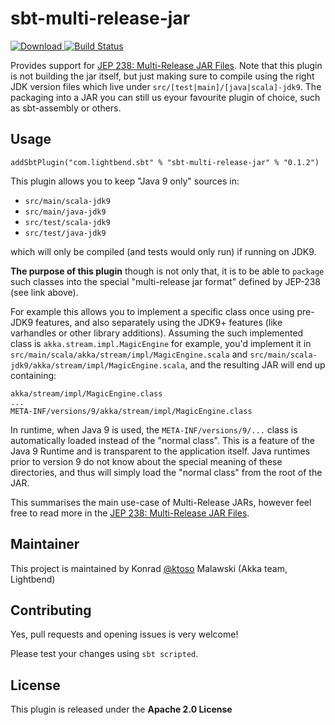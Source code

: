 sbt-multi-release-jar
=====================

 [ ![Download](https://api.bintray.com/packages/ktosopl/sbt-plugins/sbt-multi-release-jar/images/download.svg) ](https://bintray.com/ktosopl/sbt-plugins/sbt-multi-release-jar/_latestVersion)
 [![Build Status](https://travis-ci.org/sbt/sbt-multi-release-jar.svg?branch=master)](https://travis-ci.org/sbt/sbt-multi-release-jar)


Provides support for [JEP 238: Multi-Release JAR Files](http://openjdk.java.net/jeps/238).
Note that this plugin is not building the jar itself, but just making sure to compile using the right JDK version files which live under `src/[test|main]/[java|scala]-jdk9`. The packaging into a JAR you can still us eyour favourite plugin of choice, such as sbt-assembly or others.

Usage
-----

```
addSbtPlugin("com.lightbend.sbt" % "sbt-multi-release-jar" % "0.1.2")
```

This plugin allows you to keep "Java 9 only" sources in:

- `src/main/scala-jdk9` 
- `src/main/java-jdk9` 
- `src/test/scala-jdk9` 
- `src/test/java-jdk9` 

which will only be compiled (and tests would only run) if running on JDK9.

**The purpose of this plugin** though is not only that, it is to be able to `package`
such classes into the special "multi-release jar format" defined by JEP-238 (see link above).

For example this allows you to implement a specific class once using pre-JDK9 features,
and also separately using the JDK9+ features (like varhandles or other library additions).
Assuming the such implemented class is `akka.stream.impl.MagicEngine` for example, you'd 
implement it in `src/main/scala/akka/stream/impl/MagicEngine.scala` 
and `src/main/scala-jdk9/akka/stream/impl/MagicEngine.scala`, and the resulting JAR will end up containing:

```
akka/stream/impl/MagicEngine.class
...
META-INF/versions/9/akka/stream/impl/MagicEngine.class
```

In runtime, when Java 9 is used, the `META-INF/versions/9/...` class is automatically loaded instead of the 
"normal class". This is a feature of the Java 9 Runtime and is transparent to the application itself. 
Java runtimes prior to version 9 do not know about the special meaning of these directories, and thus will 
simply load the "normal class" from the root of the JAR.

This summarises the main use-case of Multi-Release JARs, however feel free to read more in the 
[JEP 238: Multi-Release JAR Files](http://openjdk.java.net/jeps/238).

Maintainer
----------

This project is maintained by Konrad [@ktoso](https://github.com/ktoso) Malawski (Akka team, Lightbend)

Contributing
------------

Yes, pull requests and opening issues is very welcome!

Please test your changes using `sbt scripted`.

License
-------

This plugin is released under the **Apache 2.0 License**
